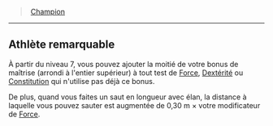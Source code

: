 ﻿---
!Generic
Id: fighter_champion_hd.md#athlète-remarquable
ParentLink: fighter_champion_hd.md#champion
Name: Athlète remarquable
ParentName: Champion
NameLevel: 2
---
> [Champion](hd_fighter_champion.md)

---

## Athlète remarquable

À partir du niveau 7, vous pouvez ajouter la moitié de votre bonus de maîtrise (arrondi à l'entier supérieur) à tout test de [Force](hd_abilities_strength.md), [Dextérité](hd_abilities_dexterity.md) ou [Constitution](hd_abilities_constitution.md) qui n'utilise pas déjà ce bonus.

De plus, quand vous faites un saut en longueur avec élan, la distance à laquelle vous pouvez sauter est augmentée de 0,30 m × votre modificateur de [Force](hd_abilities_strength.md).

